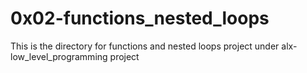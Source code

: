 # 0x02-functions_nested_loops

This is the directory for functions and nested loops project under alx-low_level_programming project
